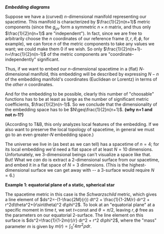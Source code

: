 
***Embedding diagrams***

Suppose we have a (curved) $n$-dimensional manifold representing our spacetime. This manifold is characterized by $\frac{1}{2}n(n+1)$ metric components (since the $g_{\mu\nu}$ form a symmetric $n\times n$ matrix, and thus only $\frac{1}{2}n(n+1)$ are "independent"). In fact, since we are free to arbitrarily choose the $n$ coordinates of our reference frame ($t,r,\theta,\phi$, for example), we can force $n$ of the metric components to take any values we want; we could make them 0 if we wish. So only $\frac{1}{2}n(n+1)-n=\frac{1}{2}n(n-1)$ of the metric components are "coordinate-independently" significant.  

Thus, if we want to embed our $n$-dimensional spacetime in a (flat) $N$-dimensional manifold, this embedding will be described by expressing $N-n$ of the embedding manifold's coordinates (Euclidean or Lorentz) in terms of the *other* $n$ coordinates.

And for the embedding to be possible, clearly this number of "choosable" functions has to be at least as large as the number of significant metric coefficients, $\frac{1}{2}n(n-1)$. So we conclude that the dimensionality of the embedding space has to be $N\geq\frac{1}{2}n(n+1)$. **(why n+1 and not n-1?)**

(According to T&B, this only analyzes local features of the embedding. If we also want to preserve the local topology of spacetime, in general we must go to an even greater-$N$ embedding space.)

The universe we live in (as best as we can tell) has a spacetime of $n=4$; for its local embedding we'd need a flat space of at least $N=10$ dimensions. Unfortunately, we 3-dimensional beings can't visualize a space like that. But! What we *can* do is extract a 2-dimensional surface from our spacetime, and embed it in a flat space of $N=3$ dimensions. (This is the highest-dimensional surface we can get away with -- a 3-surface would require $N=6$.)

**Example 1: equatorial plane of a static, spherical star**  

The spacetime metric in this case is the *Schwarzschild* metric, which gives a line element of $ds^2=-(1-\frac{2M}{r}) dt^2 + \frac{1}{1-2M/r} dr^2 + r^2d\theta^2+(r\sin\theta)^2 d\phi^2$. To look at an "equatorial plane" at a specific moment in time $t$, we set $t=$const and $\theta=\pi/2$, leaving $r,\phi$ free as the parameters on our equatorial 2-surface. The line element on this surface is $ds^2=\frac{1}{1-2m(r)/r} dr^2 + r^2 d\phi^2$, where the "mass" parameter $m$ is given by $m(r)=\int_0^r 4\pi r^2 \rho dr$. 


